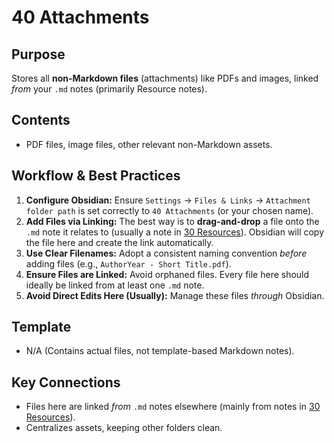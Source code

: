 # 40 Attachments

## Purpose

Stores all **non-Markdown files** (attachments) like PDFs and images, linked *from* your `.md` notes (primarily Resource notes).

## Contents

*   PDF files, image files, other relevant non-Markdown assets.

## Workflow & Best Practices

1.  **Configure Obsidian:** Ensure `Settings` -> `Files & Links` -> `Attachment folder path` is set correctly to `40 Attachments` (or your chosen name).
2.  **Add Files via Linking:** The best way is to **drag-and-drop** a file onto the `.md` note it relates to (usually a note in [30 Resources](z30%20README.md.md)). Obsidian will copy the file here and create the link automatically.
3.  **Use Clear Filenames:** Adopt a consistent naming convention *before* adding files (e.g., `AuthorYear - Short Title.pdf`).
4.  **Ensure Files are Linked:** Avoid orphaned files. Every file here should ideally be linked from at least one `.md` note.
5.  **Avoid Direct Edits Here (Usually):** Manage these files *through* Obsidian.

## Template

*   N/A (Contains actual files, not template-based Markdown notes).

## Key Connections

*   Files here are linked *from* `.md` notes elsewhere (mainly from notes in [30 Resources](z30%20README.md.md)).
*   Centralizes assets, keeping other folders clean.